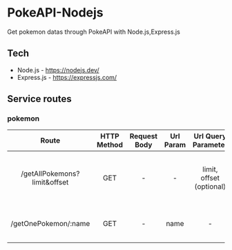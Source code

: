 # PokeAPI-Nodejs

Get pokemon datas through PokeAPI with Node.js,Express.js

## Tech

- Node.js - https://nodejs.dev/
- Express.js - https://expressjs.com/


## Service routes

### pokemon


| Route | HTTP Method | Request Body | Url Param | Url Query Parameter | Description |
| :-------------: | :-------------: | :-----: | :-----: | :-----: | :-------------: |
| /getAllPokemons?limit&offset | GET | - | - | limit, offset (optional) | Get pokemons with paginated. Default limit is 20 | 
| /getOnePokemon/:name | GET | - | name | - | Get pokemon detail by name |
